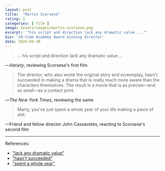 ```yaml
---
layout: post
title:  "Martin Scorsese"
rating: 1
categories: [ film ]
image: assets/images/martin-scorsese.png
excerpt: '"his script and direction lack any dramatic value ..."'
bio: '20-time Academy Award winning director'
date: 2024-04-30
---
```


> ... his script and direction lack any dramatic value ...

—_Variety_, reviewing Scorsese's first film

> The director, who also wrote the original story and screenplay, hasn't succeeded in making a drama that is really much more aware than the characters themselves. The result is a movie that is as precise—and as small—as a contact print.

—_The New York Times_, reviewing the same

> Marty, you've just spent a whole year of your life making a piece of shit. 

—Friend and fellow director John Cassavetes, reacting to Scorsese's second film

---

References:

- ["lack any dramatic value"](https://variety.com/1967/film/reviews/who-s-that-knocking-at-my-door-1200421457/)
- ["hasn't succeeded"](https://www.nytimes.com/1969/09/09/archives/screen-a-first-featurescorseses-whos-that-knocking-at-my-door.html)
- ["spent a whole year"](https://en.wikipedia.org/wiki/Boxcar_Bertha#cite_ref-13)

